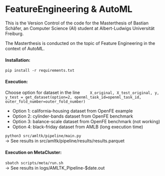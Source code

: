 # FeatureEngineering & AutoML
This is the Version Control of the code for the Masterthesis of Bastian Schäfer, an Computer Science (AI) student at Albert-Ludwigs Universität Freiburg.

The Masterthesis is conducted on the topic of Feature Engineering in the context of AutoML.

#### Installation:
`pip install -r requirements.txt`

#### Execution:
Choose option for dataset in the line `    X_original, X_test_original, y, y_test = get_dataset(option=2, openml_task_id=openml_task_id, outer_fold_number=outer_fold_number)`
- Option 1: california-housing dataset from OpenFE example
- Option 2: cylinder-bands dataset from OpenFE benchmark
- Option 3: balance-scale dataset from OpenFE benchmark (not working)
- Option 4: black-friday dataset from AMLB (long execution time)

`python3 src/amltk/pipeline/main.py`
<br>&rarr; See results in src/amltk/pipeline/results/results.parquet

#### Execution on MetaCluster:
`sbatch scripts/meta/run.sh`
<br>&rarr; See results in logs/AMLTK_Pipeline-$date.out
